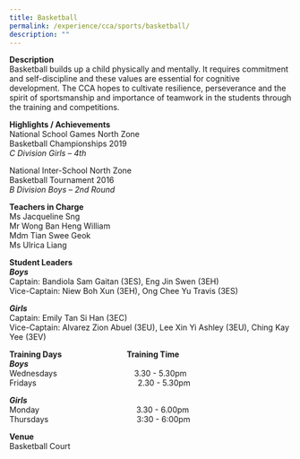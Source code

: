 ```yaml
---
title: Basketball
permalink: /experience/cca/sports/basketball/
description: ""
---
```

**Description** <br>
Basketball builds up a child physically and mentally. It requires commitment and self-discipline and these values are essential for cognitive development. The CCA hopes to cultivate resilience, perseverance and the spirit of sportsmanship and importance of teamwork in the students through the training and competitions.

**Highlights / Achievements** <br>
National School Games North Zone <br>
Basketball Championships 2019 <br>
_C Division Girls – 4th_

National Inter-School North Zone <br>
Basketball Tournament 2016 <br>
_B Division Boys – 2nd Round_

**Teachers in Charge** <br>
Ms Jacqueline Sng <br>
Mr Wong Ban Heng William <br>
Mdm Tian Swee Geok <br>
Ms Ulrica Liang

**Student Leaders** <br>
**_Boys_** <br>
Captain: Bandiola Sam Gaitan (3ES), Eng Jin Swen (3EH) <br>
Vice-Captain: Niew Boh Xun (3EH), Ong Chee Yu Travis (3ES)

**_Girls_** <br>
Captain: Emily Tan Si Han (3EC) <br>
Vice-Captain: Alvarez Zion Abuel (3EU), Lee Xin Yi Ashley (3EU), Ching Kay Yee (3EV)

**Training Days                                   Training Time** <br>
**_Boys_** <br>
Wednesdays                                   3.30 - 5.30pm <br>
Fridays                                              2.30 - 5.30pm

**_Girls_** <br>
Monday                                            3.30 - 6.00pm <br>
Thursdays                                        3:30 - 6:00pm

**Venue** <br>
Basketball Court